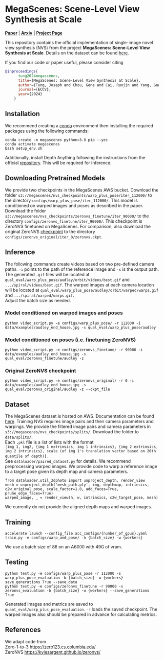 # MegaScenes: Scene-Level View Synthesis at Scale

[**Paper**](https://megascenes.github.io/MegaScenes_paper_v1.pdf) | [**Arxiv**](https://arxiv.org/abs/) | [**Project Page**](https://megascenes.github.io) <br>


This repository contains the official implementation of single-image novel view synthesis (NVS) from the project **MegaScenes: Scene-Level View Synthesis at Scale**. Details on the dataset can be found [here](https://github.com/MegaScenes/dataset).

If you find our code or paper useful, please consider citing
```bibtex
@inproceedings{
      tung2024megascenes,
      title={MegaScenes: Scene-Level View Synthesis at Scale}, 
      author={Tung, Joseph and Chou, Gene and Cai, Ruojin and Yang, Guandao and Zhang, Kai and Wetzstein, Gordon and Hariharan, Bharath and Snavely, Noah},
      journal={ECCV},
      year={2024}
    }
```

## Installation
We recommend creating a [conda](https://www.anaconda.com/) environment then installing the required packages using the following commands:

```
conda create -n megascenes python=3.8 pip --yes
conda activate megascenes
bash setup_env.sh
```

Additionally, install Depth Anything following the instructions from the official [repository](https://github.com/LiheYoung/Depth-Anything). This will be required for inference. 

## Downloading Pretrained Models 
We provide two checkpoints in the MegaScenes AWS bucket. Download the folder `s3://megascenes/nvs_checkpoints/warp_plus_pose/iter_112000/` to the directory `configs/warp_plus_pose/iter_112000/`. This model is conditioned on warped images and poses as described in the paper. Download the folder `s3://megascenes/nvs_checkpoints/zeronvs_finetune/iter_90000/` to the directory `configs/zeronvs_finetune/iter_90000/`. This checkpoint is ZeroNVS finetuned on MegaScenes. For comparison, also download the original ZeroNVS [checkpoint](https://drive.google.com/file/d/17WEMfs2HABJcdf4JmuIM3ti0uz37lSZg/view) to the directory `configs/zeronvs_original/iter_0/zeronvs.ckpt`.

## Inference 
The following commands create videos based on two pre-defined camera paths. `-i` points to the path of the reference image and `-s` is the output path. <br>
The generated `.gif` files will be located at `qual_eval/warp_plus_pose/audley/orbit/videos/best.gif` and `.../spiral/videos/best.gif`. The warped images at each camera location will be located at `qual_eval/warp_plus_pose/audley/orbit/warped/warps.gif` and `.../spiral/warped/warps.gif`. <br>
Adjust the batch size as needed. 

### Model conditioned on warped images and poses
```
python video_script.py -e configs/warp_plus_pose/ -r 112000 -i data/examples/audley_end_house.jpg -s qual_eval/warp_plus_pose/audley
```

### Model conditioned on poses (i.e. finetuning ZeroNVS)
```
python video_script.py -e configs/zeronvs_finetune/ -r 90000 -i data/examples/audley_end_house.jpg -s qual_eval/zeronvs_finetune/audley -z
``` 

### Original ZeroNVS checkpoint 
```
python video_script.py -e configs/zeronvs_original/ -r 0 -i data/examples/audley_end_house.jpg -s qual_eval/zeronvs_original/audley -z --ckpt_file
```

## Dataset
The MegaScenes dataset is hosted on AWS. Documentation can be found [here](https://github.com/MegaScenes/dataset). Training NVS requires image pairs and their camera parameters and warpings. We provide the filtered image pairs and camera parameters in `s3://megascenes/nvs_checkpoints/splits/`. Download the folder to `data/splits/`. <br> 
Each `.pkl` file is a list of lists with the format <br>
`[img 1, img2, {img 1 extrinsics, img 1 intrinsics}, {img 2 extrinsics, img 2 intrinsics}, scale (of img 1's translation vector based on 20th quantile of depth)]`. <br>
See `dataloader/paired_dataset.py` for details.
We recommend preprocessing warped images. We provide code to warp a reference image to a target pose given its depth map and camera parameters. 
```
from dataloader.util_3dphoto import unproject_depth, render_view
mesh = unproject_depth('mesh_path.ply', img, depthmap, intrinsics, c2w_original_pose, scale_factor=1.0, add_faces=True, prune_edge_faces=True)
warped_image, _ = render_view(h, w, intrinsics, c2w_target_pose, mesh)
```
We currently do not provide the aligned depth maps and warped images.
<br>


## Training
```
accelerate launch --config_file acc_configs/{number_of_gpus}.yaml train.py -e configs/warp_and_pose/ -b {batch_size} -w {workers}  
```
We use a batch size of 88 on an A6000 with 49G of vram. 


## Testing
```
python test.py -e configs/warp_plus_pose -r 112000 -s warp_plus_pose_evaluation -b {batch_size} -w {workers} --save_generations True --save_data
python test.py -e configs/zeronvs_finetune -r 90000 -s zeronvs_evaluation -b {batch_size} -w {workers} --save_generations True 
```
Generated images and metrics are saved to `quant_eval/warp_plus_pose_evaluation`. `-r` loads the saved checkpoint. The warped images also should be prepared in advance for calculating metrics. 


## References
We adapt code from <br>
Zero-1-to-3 https://zero123.cs.columbia.edu/ <br>
ZeroNVS https://kylesargent.github.io/zeronvs/